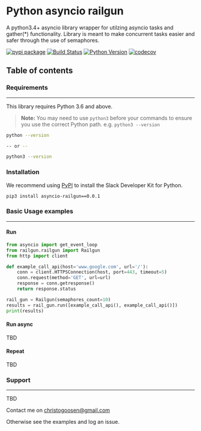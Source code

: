 # Python asyncio railgun
A python3.4+ asyncio library wrapper for utilzing asyncio tasks and gather(*) functionality. Library is meant to make concurrent tasks easier and safer through the use of semaphores.


[![pypi package][pypi-image]][pypi-url]
[![Build Status][travis-image]][travis-url]
[![Python Version][python-version]][pypi-url]
[![codecov][codecov-image]][codecov-url]


## Table of contents


### Requirements
---
This library requires Python 3.6 and above. 

> **Note:** You may need to use `python3` before your commands to ensure you use the correct Python path. e.g. `python3 --version`


```bash
python --version

-- or --

python3 --version
```

### Installation

We recommend using [PyPI][pypi] to install the Slack Developer Kit for Python.


```bash
pip3 install asyncio-railgun==0.0.1
```

### Basic Usage examples
---


#### Run
```python
from asyncio import get_event_loop
from railgun.railgun import Railgun
from http import client

def example_call_api(host='www.google.com', url='/'):
    conn = client.HTTPSConnection(host, port=443, timeout=5)
    conn.request(method='GET', url=url)
    response = conn.getresponse()
    return response.status

rail_gun = Railgun(semaphores_count=10)
results = rail_gun.run([example_call_api(), example_call_api()])
print(results)
```

#### Run async
TBD
#### Repeat
TBD
### Support
---
TBD

Contact me on christogoosen@gmail.com

Otherwise see the examples and log an issue.

<!-- Markdown links -->
[pypi-image]: https://badge.fury.io/py/asyncio-railgun.svg
[pypi-url]: https://pypi.python.org/pypi/asyncio-railgun
[travis-image]: https://api.travis-ci.org/c-goosen/asyncio-railgun.svg?branch=master
[travis-url]: https://travis-ci.org/c-goosen/asyncio-railgun
[codecov-image]: https://codecov.io/gh/c-goosen/asyncio-railgun/branch/master/graph/badge.svg
[codecov-url]: https://codecov.io/gh/c-goosen/asyncio-railgun
[pypi]: https://pypi.python.org/pypi
[pipenv]: https://pypi.org/project/pipenv/
[gh-issues]: https://github.com/c-goosen/asyncio-railgun/issues
[aiohttp]: https://aiohttp.readthedocs.io/
[python-version]: https://img.shields.io/pypi/pyversions/asyncio-railgun.svg